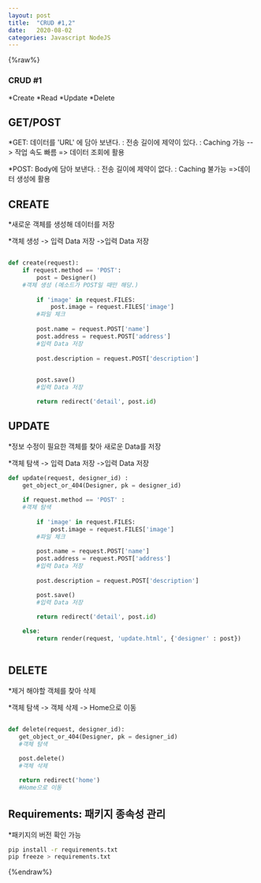 ```yaml
---
layout: post
title:  "CRUD #1,2"
date:   2020-08-02
categories: Javascript NodeJS
--- 
```

{%raw%}
### CRUD #1

  *Create
  *Read 
  *Update
  *Delete
  
## GET/POST
    
  *GET: 데이터를 'URL' 에 담아 보낸다.
        : 전송 길이에 제약이 있다. 
        : Caching 가능 --> 작업 속도 빠름 
        => 데이터 조회에 활용 
    
  *POST: Body에 담아 보낸다. 
         : 전송 길이에 제약이 없다. 
         : Caching 불가능
         =>데이터 생성에 활용

## CREATE 
  *새로운 객체를 생성해 데이터를 저장 
  
  *객체 생성 -> 입력 Data 저장 ->입력 Data 저장 

```python 

def create(request): 
    if request.method == 'POST': 
        post = Designer()
    #객체 생성 (메소드가 POST일 때만 해당.) 
        
        if 'image' in request.FILES: 
            post.image = request.FILES['image']
        #파일 체크     
            
        post.name = request.POST['name']
        post.address = request.POST['address']
        #입력 Data 저장 
        
        post.description = request.POST['description']
        

        post.save()
        #입력 Data 저장 

        return redirect('detail', post.id)
```

## UPDATE   
  *정보 수정이 필요한 객체를 찾아 새로운 Data를 저장 
  
  *객체 탐색 -> 입력 Data 저장 ->입력 Data 저장 

```python
def update(request, designer_id) : 
    get_object_or_404(Designer, pk = designer_id)
    
    if request.method == 'POST' : 
    #객체 탐색 
    
        if 'image' in request.FILES: 
            post.image = request.FILES['image']
        #파일 체크 
        
        post.name = request.POST['name']
        post.address = request.POST['address']
        #입력 Data 저장 
        
        post.description = request.POST['description']

        post.save()
        #입력 Data 저장 

        return redirect('detail', post.id)
        
    else: 
        return render(request, 'update.html', {'designer' : post})
    
```
## DELETE
  *제거 해야할 객체를 찾아 삭제 
  
  *객체 탐색 -> 객체 삭제 -> Home으로 이동 
 ```python 
 
def delete(request, designer_id): 
    get_object_or_404(Designer, pk = designer_id)
    #객체 탐색
    
    post.delete()
    #객체 삭제 

    return redirect('home')
    #Home으로 이동 

 ```
 
 ## Requirements: 패키지 종속성 관리 
  *패키지의 버전 확인 가능 
```bash
pip install -r requirements.txt 
pip freeze > requirements.txt

```
{%endraw%}
